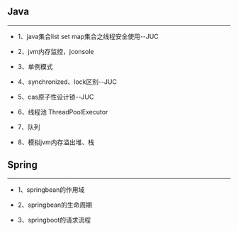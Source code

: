 
## Java
---

* 1、java集合list set map集合之线程安全使用--JUC

* 2、jvm内存监控，jconsole

* 3、单例模式

* 4、synchronized、lock区别--JUC

* 5、cas原子性设计锁--JUC

* 6、线程池 ThreadPoolExecutor

* 7、队列

* 8、模拟jvm内存溢出堆、栈


## Spring
---
* 1、springbean的作用域

* 2、springbean的生命周期

* 3、springboot的请求流程





